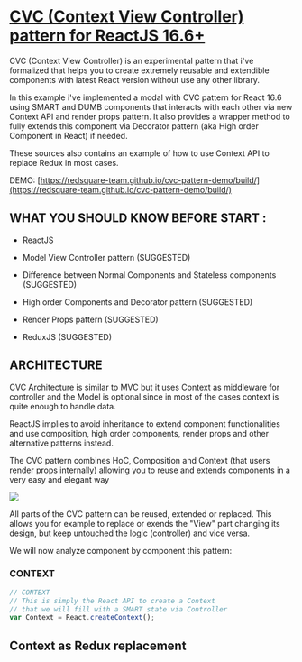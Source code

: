 # [CVC (Context View Controller) pattern for ReactJS 16.6+](https://github.com/redsquare-team/cvc-pattern-demo)

CVC (Context View Controller) is an experimental pattern that i've formalized that helps you to create 
extremely reusable and extendible components with latest React version without use any other library. 

In this example i've implemented a modal with CVC pattern for React 16.6 using SMART and DUMB components 
that interacts with each other via new Context API and render props pattern.
It also provides a wrapper method to fully extends this component via Decorator pattern 
(aka High order Component in React) if needed.

These sources also contains an example of how to use Context API to replace Redux in most cases.

DEMO: [https://redsquare-team.github.io/cvc-pattern-demo/build/](https://redsquare-team.github.io/cvc-pattern-demo/build/)

## WHAT YOU SHOULD KNOW BEFORE START :
 
 * ReactJS
 
 * Model View Controller pattern (SUGGESTED)

 * Difference between Normal Components and Stateless components (SUGGESTED)

 * High order Components and Decorator pattern (SUGGESTED)

 * Render Props pattern (SUGGESTED)

 * ReduxJS (SUGGESTED)

## ARCHITECTURE

CVC Architecture is similar to MVC but it uses Context as middleware for controller and the Model is optional since in most of the cases context is quite enough to handle data.

ReactJS implies to avoid inheritance to extend component functionalities and use composition, high order components, render props and other alternative patterns instead.

The CVC pattern combines HoC, Composition and Context (that users render props internally) allowing you to reuse and extends components in a very easy and elegant way

![](https://docs.google.com/drawings/d/e/2PACX-1vSO16_6qKIIv9OhgE3pLUZ7Cxm18w4gksqImch-Q-TsL5p5Nj5d6xVDRVm4Wsie-zmEI9B7Lo_HYH9-/pub?w=1440&h=1080)

All parts of the CVC pattern can be reused, extended or replaced. This allows you for example to replace or exends the "View" part changing its design, but keep untouched the logic (controller) and vice versa.

We will now analyze component by component this pattern:

### CONTEXT

```javascript
// CONTEXT
// This is simply the React API to create a Context
// that we will fill with a SMART state via Controller
var Context = React.createContext();
```





## Context as Redux replacement